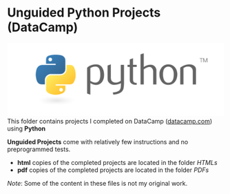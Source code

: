 # Unguided Python Projects (DataCamp)
![Python Logo](../../../assets/python.png)  
This folder contains projects I completed on DataCamp ([datacamp.com](datacamp.com)) using **Python**

**Unguided Projects** come with relatively few instructions and no preprogrammed tests.

- **html** copies of the completed projects are located in the folder *HTMLs*
- **pdf** copies of the completed projects are located in the folder *PDFs*

*Note*: Some of the content in these files is not my original work. 
